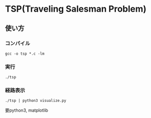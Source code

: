 # TSP(Traveling Salesman Problem)

## 使い方

### コンパイル
```
gcc -o tsp *.c -lm
```

### 実行
```
./tsp
```

### 経路表示
```
./tsp | python3 visualize.py
```

要python3, matplotlib
